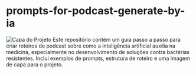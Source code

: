 # prompts-for-podcast-generate-by-ia
![Capa do Projeto](assets/cover.png)
Este repositório contém um guia passo a passo para criar roteiros de podcast sobre como a inteligência artificial auxilia na medicina, especialmente no desenvolvimento de soluções contra bactérias resistentes. Inclui exemplos de prompts, estrutura de roteiro e uma imagem de capa para o projeto.
